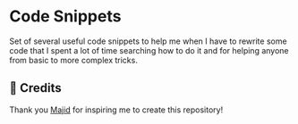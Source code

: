 # Code Snippets

Set of several useful code snippets to help me when I have to rewrite some code that I spent a lot of time searching how to do it and for helping anyone from basic to more complex tricks.

## :cookie: Credits

Thank you [Majid](https://github.com/majid-T) for inspiring me to create this repository!